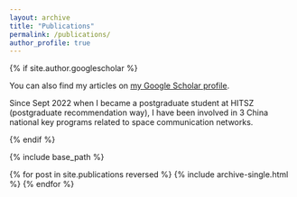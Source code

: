 ```yaml
---
layout: archive
title: "Publications"
permalink: /publications/
author_profile: true
---
```


{% if site.author.googlescholar %}
  
  You can also find my articles on [my Google Scholar profile](https://scholar.google.com/citations?user=z1irpJEAAAAJ).

  Since Sept 2022 when I became a postgraduate student at HITSZ (postgraduate recommendation way), I have been involved in 3 China national key programs related to space communication networks.
  
{% endif %}

{% include base_path %}

{% for post in site.publications reversed %}
  {% include archive-single.html %}
{% endfor %}

